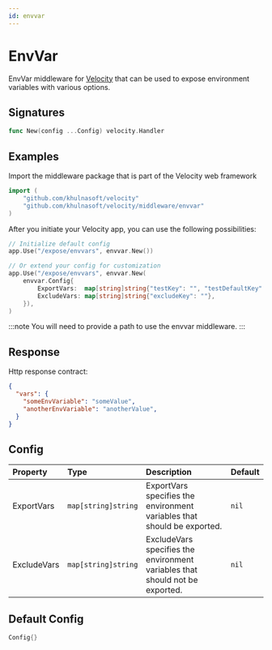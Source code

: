 ```yaml
---
id: envvar
---
```


# EnvVar

EnvVar middleware for [Velocity](https://github.com/khulnasoft/velocity) that can be used to expose environment variables with various options.

## Signatures

```go
func New(config ...Config) velocity.Handler
```

## Examples

Import the middleware package that is part of the Velocity web framework

```go
import (
    "github.com/khulnasoft/velocity"
    "github.com/khulnasoft/velocity/middleware/envvar"
)
```

After you initiate your Velocity app, you can use the following possibilities:

```go
// Initialize default config
app.Use("/expose/envvars", envvar.New())

// Or extend your config for customization
app.Use("/expose/envvars", envvar.New(
    envvar.Config{
        ExportVars:  map[string]string{"testKey": "", "testDefaultKey": "testDefaultVal"},
        ExcludeVars: map[string]string{"excludeKey": ""},
    }),
)
```

:::note
You will need to provide a path to use the envvar middleware.
:::

## Response

Http response contract:

```json
{
  "vars": {
    "someEnvVariable": "someValue",
    "anotherEnvVariable": "anotherValue",
  }
}

```

## Config

| Property    | Type                | Description                                                                  | Default |
|:------------|:--------------------|:-----------------------------------------------------------------------------|:--------|
| ExportVars  | `map[string]string` | ExportVars specifies the environment variables that should be exported.      | `nil`   |
| ExcludeVars | `map[string]string` | ExcludeVars specifies the environment variables that should not be exported. | `nil`   |

## Default Config

```go
Config{}
```
